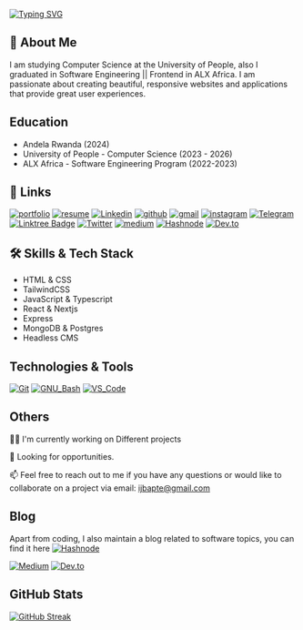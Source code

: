 [![Typing SVG](https://readme-typing-svg.demolab.com?font=Fira+Code&pause=1000&width=435&lines=Hi%2C+I'm+Baptiste+!;Frontend+Engineer+)](https://git.io/typing-svg)


## 🚀 About Me


I am studying Computer Science at the University of People, also I graduated in Software Engineering || Frontend in ALX Africa. I am passionate about creating beautiful, responsive websites and applications that provide great user experiences.




## Education
- Andela Rwanda (2024)
- University of People - Computer Science (2023 - 2026)
- ALX Africa - Software Engineering Program (2022-2023)




## 🔗 Links

[![portfolio](https://img.shields.io/badge/Portfolio-5340ff?style=for-the-badge&logo=Google-chrome&logoColor=white)](https://linktr.ee/hbapte/)
[![resume](https://img.shields.io/badge/Resume-4285F4?style=for-the-badge&logo=read-the-docs&logoColor=white)](https://rxresu.me/ijbapte/hbaptee-)
[![Linkedin](https://img.shields.io/badge/linkedin-0A66C2?style=for-the-badge&logo=linkedin&logoColor=white)](https://www.linkedin.com/in/hbapte)
[![github](https://img.shields.io/badge/GitHub-000000?style=for-the-badge&logo=GitHub&logoColor=white)](https://github.com/hbapte)
[![gmail](https://img.shields.io/badge/Gmail-D14836?style=for-the-badge&logo=Gmail&logoColor=white)](mailto:ijbapte@gmail.com)
[![instagram](https://img.shields.io/badge/Instagram-E4405F?style=for-the-badge&logo=instagram&logoColor=white)](https://www.instagram.com/hbapte/)
[![Telegram](https://img.shields.io/badge/Telegram-2CA5E0?style=for-the-badge&logo=telegram&logoColor=white)](https://t.me/hbapte)
[![Linktree Badge](https://img.shields.io/badge/Linktree-hbapte-green)](https://www.linktr.ee/hbapte)
[![Twitter](https://img.shields.io/badge/twitter-1DA1F2?style=for-the-badge&logo=twitter&logoColor=white)](https://twitter.com/HBaptee)
[![medium](https://img.shields.io/badge/medium-000000?style=for-the-badge&logo=medium&logoColor=white)](https://hbapte.medium.com/)
[![Hashnode](https://img.shields.io/badge/Hashnode-2962FF?style=for-the-badge&logo=hashnode&logoColor=white)](https://hashnode.com/@hbapte)
[![Dev.to](https://img.shields.io/badge/Dev.to-hbapte-green?logo=dev.to&style=flat-square&logoColor=white)](https://dev.to/hbapte)


## 🛠 Skills & Tech Stack

- HTML & CSS
- TailwindCSS
- JavaScript & Typescript 
- React & Nextjs
- Express
- MongoDB & Postgres
- Headless CMS


## Technologies & Tools


[![Git](https://img.shields.io/badge/≡-Git-F05032?logo=git&style=flat-square&labelColor=282828)](https://git-scm.com/)
[![GNU_Bash](https://img.shields.io/badge/≡-GNU_Bash-4EAA25?logo=GNU-Bash&style=flat-square&labelColor=282828)](https://www.gnu.org/software/bash/)
[![VS_Code](https://img.shields.io/badge/≡-VS_Code-007ACC?logo=visual-studio-code&style=flat-square&logoColor=007ACC&labelColor=282828)](https://code.visualstudio.com/)

## Others

👩‍💻 I'm currently working on Different projects

🌼 Looking for opportunities.

📫 Feel free to reach out to me if you have any questions or would like to collaborate on a project via
email: ijbapte@gmail.com  

<!-- 

## Projects

- [Project 1](https://github.com/your-github-username/project-1) - Description of project 1

- [Project 2](https://github.com/your-github-username/project-2) - Description of project 2

- [Project 3](https://github.com/your-github-username/project-3) - Description of project 3 

-->

## Blog

Apart from coding, I also maintain a blog related to software topics, you can find it here 
[![Hashnode](https://img.shields.io/badge/Hashnode-Profile-blue?style=flat-square&logo=hashnode)](https://hashnode.com/@hbapte)

[![Medium](https://img.shields.io/badge/Medium-Profile-blue?style=flat-square&logo=medium)](https://hbapte.medium.com/)   [![Dev.to](https://img.shields.io/badge/Dev.to-hbapte-green?logo=dev.to&style=flat-square&logoColor=white)](https://dev.to/hbapte)

## GitHub Stats

[![GitHub Streak](https://streak-stats.demolab.com?user=hbapte)](https://git.io/streak-stats)

